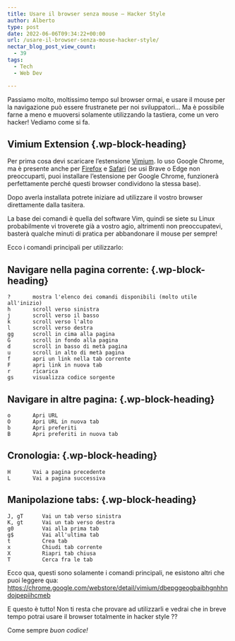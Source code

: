 ```yaml
---
title: Usare il browser senza mouse – Hacker Style
author: Alberto
type: post
date: 2022-06-06T09:34:22+00:00
url: /usare-il-browser-senza-mouse-hacker-style/
nectar_blog_post_view_count:
  - 39
tags:
  - Tech
  - Web Dev

---
```

Passiamo molto, moltissimo tempo sul browser ormai, e usare il mouse per la navigazione può essere frustranete per noi sviluppatori&#8230; Ma è possibile farne a meno e muoversi solamente utilizzando la tastiera, come un vero hacker! Vediamo come si fa.

## Vimium Extension {.wp-block-heading}

Per prima cosa devi scaricare l&#8217;estensione <a href="https://chrome.google.com/webstore/detail/vimium/dbepggeogbaibhgnhhndojpepiihcmeb" target="_blank" rel="noreferrer noopener">Vimium</a>. Io uso Google Chrome, ma è presente anche per <a href="https://addons.mozilla.org/it/firefox/addon/vimium-ff/" target="_blank" rel="noreferrer noopener">Firefox</a> e <a href="https://apps.apple.com/us/app/vimari/id1480933944?mt=12" target="_blank" rel="noreferrer noopener">Safari</a> (se usi Brave o Edge non preoccuparti, puoi installare l&#8217;estensione per Google Chrome, funzionerà perfettamente perché questi browser condividono la stessa base).

Dopo averla installata potrete iniziare ad utilizzare il vostro browser direttamente dalla tasitera.

La base dei comandi è quella del software Vim, quindi se siete su Linux probabilmente vi troverete già a vostro agio, altrimenti non preoccupatevi, basterà qualche minuti di pratica per abbandonare il mouse per sempre!

Ecco i comandi principali per utilizzarlo:

## Navigare nella pagina corrente: {.wp-block-heading}

<pre class="wp-block-code"><code>?       mostra l'elenco dei comandi disponibili (molto utile all'inizio)
h       scroll verso sinistra
j       scroll verso il basso
k       scroll verso l'alto
l       scroll verso destra
gg      scroll in cima alla pagina
G       scroll in fondo alla pagina
d       scroll in basso di metà pagina
u       scroll in alto di metà pagina
f       apri un link nella tab corrente
F       apri link in nuova tab
r       ricarica
gs      visualizza codice sorgente</code></pre>

## Navigare in altre pagina: {.wp-block-heading}

<pre class="wp-block-code"><code>o       Apri URL
O       Apri URL in nuova tab
b       Apri preferiti
B       Apri preferiti in nuova tab</code></pre>

## Cronologia: {.wp-block-heading}

<pre class="wp-block-code"><code>H       Vai a pagina precedente
L       Vai a pagina successiva</code></pre>

## Manipolazione tabs: {.wp-block-heading}

<pre class="wp-block-code"><code>J, gT      Vai un tab verso sinistra
K, gt      Vai un tab verso destra
g0         Vai alla prima tab
g$         Vai all'ultima tab
t          Crea tab
x          Chiudi tab corrente
X          Riapri tab chiusa
T          Cerca fra le tab</code></pre>

Ecco qua, questi sono solamente i comandi principali, ne esistono altri che puoi leggere qua: <a href="https://chrome.google.com/webstore/detail/vimium/dbepggeogbaibhgnhhndojpepiihcmeb" target="_blank" rel="noreferrer noopener">https://chrome.google.com/webstore/detail/vimium/dbepggeogbaibhgnhhndojpepiihcmeb</a>

E questo è tutto! Non ti resta che provare ad utilizzarli e vedrai che in breve tempo potrai usare il browser totalmente in hacker style ?‍?

Come sempre _buon codice!_